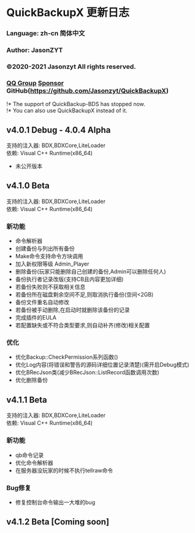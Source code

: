﻿# QuickBackupX 更新日志
### Language: zh-cn 简体中文
### Author: JasonZYT
### ©2020-2021 Jasonzyt All rights reserved.
### [QQ Group](https://jq.qq.com/?wv=1027&k=XQ95YehZ)  [Sponsor](http://pay.sa2y.net/paypage/?merchant=97a6ueUjyemLZeyQZK3TaCKluhQu5FTZM2LvKrX%2Btlpm)  GitHub(https://github.com/Jasonzyt/QuickBackupX)

!* The support of QuickBackup-BDS has stopped now.    
!* You can also use QuickBackupX instead of it.

## v4.0.1 Debug - 4.0.4 Alpha
支持的注入器: BDX,BDXCore,LiteLoader    
依赖: Visual C++ Runtime(x86_64)    
- 未公开版本

## v4.1.0 Beta
支持的注入器: BDX,BDXCore,LiteLoader    
依赖: Visual C++ Runtime(x86_64)
### 新功能
- 命令解析器
- 创建备份与列出所有备份
- Make命令支持命令方块调用
- 加入新权限等级 Admin_Player
- 删除备份(玩家只能删除自己创建的备份,Admin可以删除任何人)
- 备份执行者记录改版(支持CB且内容更加详细)
- 若备份失败则不获取相关信息
- 若备份所在磁盘剩余空间不足,则取消执行备份(空间<2GB)
- 备份文件重名自动修改
- 若备份被手动删除,在启动时就删除该备份的记录
- 完成插件的EULA
- 若配置缺失或不符合类型要求,则自动补齐(修改)相关配置
### 优化
- 优化Backup::CheckPermission系列函数()
- 优化Log内容(将错误和警告的源码详细位置记录清楚)(需开启Debug模式)
- 优化BRecJson类(减少BRecJson::ListRecord函数调用次数)
- 优化删除备份

## v4.1.1 Beta
支持的注入器: BDX,BDXCore,LiteLoader    
依赖: Visual C++ Runtime(x86_64)
### 新功能
- qb命令记录
- 优化命令解析器
- 在服务器没玩家的时候不执行tellraw命令
### Bug修复
- 修复控制台命令输出一大堆的bug

## v4.1.2 Beta [Coming soon]
